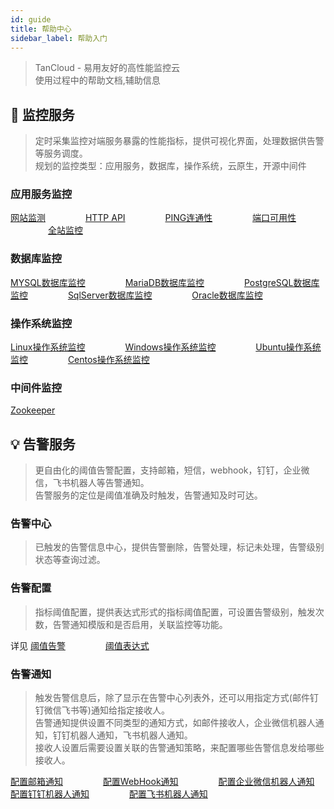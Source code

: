 ```yaml
---
id: guide  
title: 帮助中心      
sidebar_label: 帮助入门  
---
```


> TanCloud - 易用友好的高性能监控云    
> 使用过程中的帮助文档,辅助信息

## 🔬 监控服务

> 定时采集监控对端服务暴露的性能指标，提供可视化界面，处理数据供告警等服务调度。      
> 规划的监控类型：应用服务，数据库，操作系统，云原生，开源中间件

### 应用服务监控  

[网站监测](website)  &emsp;&emsp;&emsp;&emsp;  [HTTP API](api) &emsp;&emsp;&emsp;&emsp; [PING连通性](ping) &emsp;&emsp;&emsp;&emsp; [端口可用性](port) &emsp;&emsp;&emsp;&emsp; [全站监控](fullsite)

### 数据库监控  

[MYSQL数据库监控](mysql) &emsp;&emsp;&emsp;&emsp; [MariaDB数据库监控](mariadb)  &emsp;&emsp;&emsp;&emsp; [PostgreSQL数据库监控](postgresql)  &emsp;&emsp;&emsp;&emsp; [SqlServer数据库监控](sqlserver) &emsp;&emsp;&emsp;&emsp; [Oracle数据库监控](oracle)         

### 操作系统监控     

[Linux操作系统监控](linux) &emsp;&emsp;&emsp;&emsp; [Windows操作系统监控](windows) &emsp;&emsp;&emsp;&emsp; [Ubuntu操作系统监控](ubuntu) &emsp;&emsp;&emsp;&emsp; [Centos操作系统监控](centos) &emsp;&emsp;&emsp;&emsp;

### 中间件监控

[Zookeeper](zookeeper) &emsp;&emsp;&emsp;&emsp;  

## 💡 告警服务  

> 更自由化的阈值告警配置，支持邮箱，短信，webhook，钉钉，企业微信，飞书机器人等告警通知。     
> 告警服务的定位是阈值准确及时触发，告警通知及时可达。   

### 告警中心  

> 已触发的告警信息中心，提供告警删除，告警处理，标记未处理，告警级别状态等查询过滤。   

### 告警配置  

> 指标阈值配置，提供表达式形式的指标阈值配置，可设置告警级别，触发次数，告警通知模版和是否启用，关联监控等功能。

详见 [阈值告警](alert_threshold) &emsp;&emsp;&emsp;&emsp; [阈值表达式](alert_threshold_expr)   

### 告警通知  

> 触发告警信息后，除了显示在告警中心列表外，还可以用指定方式(邮件钉钉微信飞书等)通知给指定接收人。   
> 告警通知提供设置不同类型的通知方式，如邮件接收人，企业微信机器人通知，钉钉机器人通知，飞书机器人通知。   
> 接收人设置后需要设置关联的告警通知策略，来配置哪些告警信息发给哪些接收人。   


[配置邮箱通知](alert_email)  &emsp;&emsp;&emsp;&emsp;  [配置WebHook通知](alert_webhook) &emsp;&emsp;&emsp;&emsp; [配置企业微信机器人通知](alert_wework)    
[配置钉钉机器人通知](alert_dingtalk) &emsp;&emsp;&emsp;&emsp; [配置飞书机器人通知](alert_feishu)   
